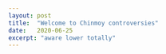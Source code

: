 ```yaml
---
layout: post
title:  "Welcome to Chinmoy controversies"
date:   2020-06-25
excerpt: "aware lower totally"
---
```

